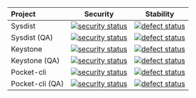| Project            | Security      | Stability  |
|:------------------ |	 ------------- | ---------- |
| Sysdist            | [![security status](https://www.meterian.com/badge/gh/bbossola/sysdist/security?branch=master)](https://www.meterian.com/report/gh/bbossola/sysdist?branch=master) | [![defect status](https://www.meterian.com/badge/gh/bbossola/sysdist/stability?branch=master)](https://www.meterian.com/report/gh/bbossola/sysdist?branch=master) |
| Sysdist (QA)       | [![security status](https://qa.meterian.com/badge/gh/bbossola/sysdist/security?branch=master)](https://qa.meterian.com/report/gh/bbossola/sysdist?branch=master) | [![defect status](https://qa.meterian.com/badge/gh/bbossola/sysdist/stability?branch=master)](https://qa.meterian.com/report/gh/bbossola/sysdist?branch=master) |
| Keystone            | [![security status](https://www.meterian.com/badge/gh/keystonejs/keystone/security)](https://www.meterian.com/report/gh/keystonejs/keystone) | [![defect status](https://www.meterian.com/badge/gh/keystonejs/keystone/stability)](https://www.meterian.com/report/gh/keystonejs/keystone) |
| Keystone (QA)       | [![security status](https://qa.meterian.com/badge/gh/keystonejs/keystone/security)](https://qa.meterian.com/report/gh/keystonejs/keystone) | [![defect status](https://qa.meterian.com/badge/gh/keystonejs/keystone/stability)](https://qa.meterian.com/report/gh/keystonejs/keystone) |
| Pocket-cli     | [![security status](https://www.meterian.com/badge/gh/ildella/pocket-cli/security)](https://www.meterian.com/report/gh/ildella/pocket-cli) | [![defect status](https://www.meterian.com/badge/gh/ildella/pocket-cli/stability)](https://www.meterian.com/report/gh/ildella/pocket-cli) |
| Pocket-cli (QA)     | [![security status](https://qa.meterian.com/badge/gh/ildella/pocket-cli/security)](https://qa.meterian.com/report/gh/ildella/pocket-cli) | [![defect status](https://qa.meterian.com/badge/gh/ildella/pocket-cli/stability)](https://qa.meterian.com/report/gh/ildella/pocket-cli) |

